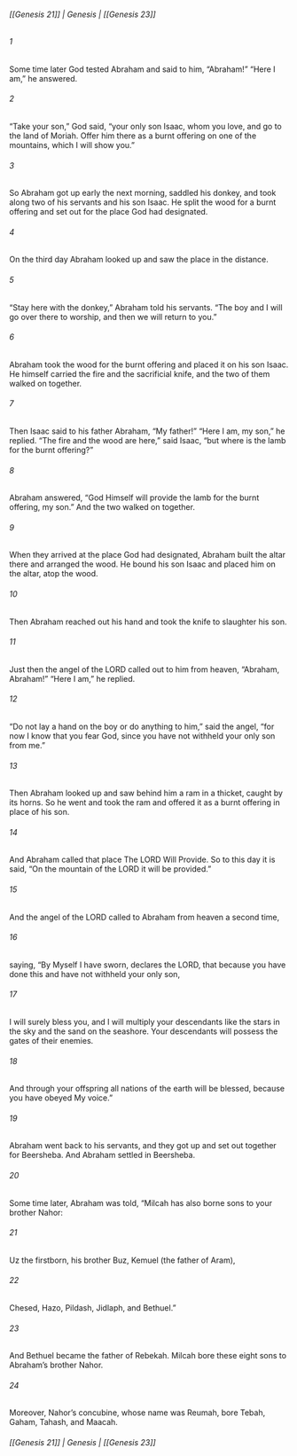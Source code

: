 ###### [[Genesis 21]] | Genesis | [[Genesis 23]]

###### 1
Some time later God tested Abraham and said to him, “Abraham!” “Here I am,” he answered.
###### 2
“Take your son,” God said, “your only son Isaac, whom you love, and go to the land of Moriah. Offer him there as a burnt offering on one of the mountains, which I will show you.”
###### 3
So Abraham got up early the next morning, saddled his donkey, and took along two of his servants and his son Isaac. He split the wood for a burnt offering and set out for the place God had designated.
###### 4
On the third day Abraham looked up and saw the place in the distance.
###### 5
“Stay here with the donkey,” Abraham told his servants. “The boy and I will go over there to worship, and then we will return to you.”
###### 6
Abraham took the wood for the burnt offering and placed it on his son Isaac. He himself carried the fire and the sacrificial knife, and the two of them walked on together.
###### 7
Then Isaac said to his father Abraham, “My father!” “Here I am, my son,” he replied. “The fire and the wood are here,” said Isaac, “but where is the lamb for the burnt offering?”
###### 8
Abraham answered, “God Himself will provide the lamb for the burnt offering, my son.” And the two walked on together.
###### 9
When they arrived at the place God had designated, Abraham built the altar there and arranged the wood. He bound his son Isaac and placed him on the altar, atop the wood.
###### 10
Then Abraham reached out his hand and took the knife to slaughter his son.
###### 11
Just then the angel of the LORD called out to him from heaven, “Abraham, Abraham!” “Here I am,” he replied.
###### 12
“Do not lay a hand on the boy or do anything to him,” said the angel, “for now I know that you fear God, since you have not withheld your only son from me.”
###### 13
Then Abraham looked up and saw behind him a ram in a thicket, caught by its horns. So he went and took the ram and offered it as a burnt offering in place of his son.
###### 14
And Abraham called that place The LORD Will Provide. So to this day it is said, “On the mountain of the LORD it will be provided.”
###### 15
And the angel of the LORD called to Abraham from heaven a second time,
###### 16
saying, “By Myself I have sworn, declares the LORD, that because you have done this and have not withheld your only son,
###### 17
I will surely bless you, and I will multiply your descendants like the stars in the sky and the sand on the seashore. Your descendants will possess the gates of their enemies.
###### 18
And through your offspring all nations of the earth will be blessed, because you have obeyed My voice.”
###### 19
Abraham went back to his servants, and they got up and set out together for Beersheba. And Abraham settled in Beersheba.
###### 20
Some time later, Abraham was told, “Milcah has also borne sons to your brother Nahor:
###### 21
Uz the firstborn, his brother Buz, Kemuel (the father of Aram),
###### 22
Chesed, Hazo, Pildash, Jidlaph, and Bethuel.”
###### 23
And Bethuel became the father of Rebekah. Milcah bore these eight sons to Abraham’s brother Nahor.
###### 24
Moreover, Nahor’s concubine, whose name was Reumah, bore Tebah, Gaham, Tahash, and Maacah.

###### [[Genesis 21]] | Genesis | [[Genesis 23]]

